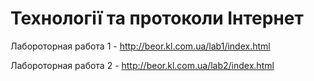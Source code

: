 # Технології та протоколи Інтернет

Лабороторная работа 1 - http://beor.kl.com.ua/lab1/index.html

Лабороторная работа 2 - http://beor.kl.com.ua/lab2/index.html
